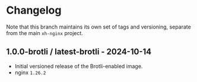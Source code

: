 # Changelog

Note that this branch maintains its own set of tags and versioning, separate from the main `xh-nginx` project.

## 1.0.0-brotli / latest-brotli - 2024-10-14

* Initial versioned release of the Brotli-enabled image.
* nginx `1.26.2`
